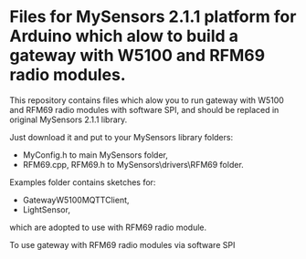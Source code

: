 Files for MySensors 2.1.1 platform for Arduino which alow to build a gateway with W5100 and RFM69 radio modules.
===============================================================================

This repository contains files which alow you to run gateway with W5100 and RFM69 radio modules with software SPI, and should be replaced in original MySensors 2.1.1 library.

Just download it and put to your MySensors library folders:
- MyConfig.h to main MySensors folder,
- RFM69.cpp, RFM69.h to MySensors\drivers\RFM69 folder.

Examples folder contains sketches for:
- GatewayW5100MQTTClient,
- LightSensor,

which are adopted to use with RFM69 radio module.

To use gateway with RFM69 radio modules via software SPI
